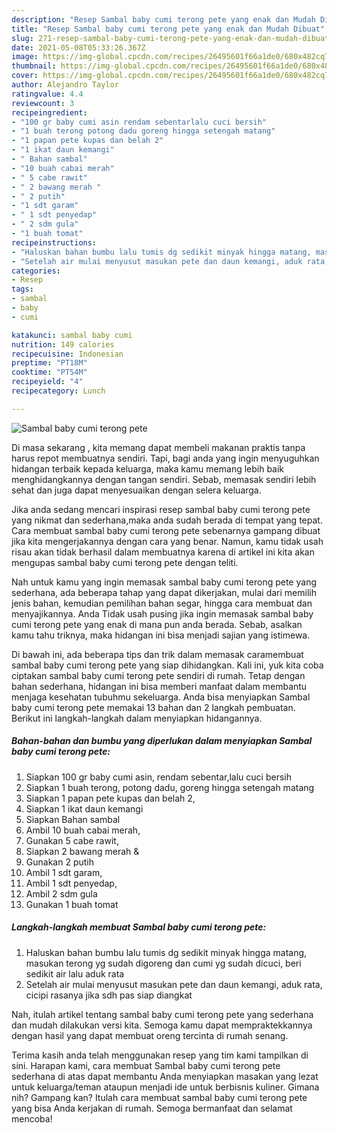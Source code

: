 ```yaml
---
description: "Resep Sambal baby cumi terong pete yang enak dan Mudah Dibuat"
title: "Resep Sambal baby cumi terong pete yang enak dan Mudah Dibuat"
slug: 271-resep-sambal-baby-cumi-terong-pete-yang-enak-dan-mudah-dibuat
date: 2021-05-08T05:33:26.367Z
image: https://img-global.cpcdn.com/recipes/26495601f66a1de0/680x482cq70/sambal-baby-cumi-terong-pete-foto-resep-utama.jpg
thumbnail: https://img-global.cpcdn.com/recipes/26495601f66a1de0/680x482cq70/sambal-baby-cumi-terong-pete-foto-resep-utama.jpg
cover: https://img-global.cpcdn.com/recipes/26495601f66a1de0/680x482cq70/sambal-baby-cumi-terong-pete-foto-resep-utama.jpg
author: Alejandro Taylor
ratingvalue: 4.4
reviewcount: 3
recipeingredient:
- "100 gr baby cumi asin rendam sebentarlalu cuci bersih"
- "1 buah terong potong dadu goreng hingga setengah matang"
- "1 papan pete kupas dan belah 2"
- "1 ikat daun kemangi"
- " Bahan sambal"
- "10 buah cabai merah"
- " 5 cabe rawit"
- " 2 bawang merah "
- " 2 putih"
- "1 sdt garam"
- " 1 sdt penyedap"
- " 2 sdm gula"
- "1 buah tomat"
recipeinstructions:
- "Haluskan bahan bumbu lalu tumis dg sedikit minyak hingga matang, masukan terong yg sudah digoreng dan cumi yg sudah dicuci, beri sedikit air lalu aduk rata"
- "Setelah air mulai menyusut masukan pete dan daun kemangi, aduk rata, cicipi rasanya jika sdh pas siap diangkat"
categories:
- Resep
tags:
- sambal
- baby
- cumi

katakunci: sambal baby cumi 
nutrition: 149 calories
recipecuisine: Indonesian
preptime: "PT18M"
cooktime: "PT54M"
recipeyield: "4"
recipecategory: Lunch

---
```



![Sambal baby cumi terong pete](https://img-global.cpcdn.com/recipes/26495601f66a1de0/680x482cq70/sambal-baby-cumi-terong-pete-foto-resep-utama.jpg)

Di masa  sekarang , kita memang dapat membeli makanan praktis tanpa harus repot membuatnya sendiri. Tapi, bagi anda yang ingin menyuguhkan hidangan terbaik kepada keluarga, maka kamu memang lebih baik menghidangkannya dengan tangan sendiri. Sebab, memasak sendiri lebih sehat dan juga dapat menyesuaikan dengan selera keluarga.

Jika anda sedang mencari inspirasi resep sambal baby cumi terong pete yang nikmat dan sederhana,maka anda sudah berada di tempat yang tepat. Cara membuat sambal baby cumi terong pete  sebenarnya gampang dibuat jika kita mengerjakannya dengan cara yang benar. Namun, kamu tidak usah risau akan tidak berhasil dalam membuatnya 
karena di artikel ini kita akan mengupas sambal baby cumi terong pete dengan teliti.  



Nah untuk kamu yang ingin memasak sambal baby cumi terong pete yang sederhana, ada beberapa tahap yang dapat dikerjakan, mulai dari memilih jenis bahan, kemudian pemilihan bahan segar, hingga cara membuat dan menyajikannya. Anda Tidak usah pusing jika ingin memasak sambal baby cumi terong pete yang enak di mana pun anda berada. Sebab, asalkan kamu  tahu triknya, maka hidangan ini bisa menjadi sajian yang istimewa.

Di bawah ini, ada beberapa tips dan trik dalam memasak caramembuat sambal baby cumi terong pete yang siap dihidangkan. Kali ini, yuk kita coba ciptakan sambal baby cumi terong pete sendiri di rumah. Tetap dengan bahan sederhana, hidangan ini bisa memberi manfaat dalam membantu menjaga kesehatan tubuhmu sekeluarga. Anda bisa menyiapkan Sambal baby cumi terong pete memakai 13 bahan dan 2 langkah pembuatan. Berikut ini langkah-langkah dalam menyiapkan hidangannya.

<!--inarticleads1-->

##### Bahan-bahan dan bumbu yang diperlukan dalam menyiapkan Sambal baby cumi terong pete:

1. Siapkan 100 gr baby cumi asin, rendam sebentar,lalu cuci bersih
1. Siapkan 1 buah terong, potong dadu, goreng hingga setengah matang
1. Siapkan 1 papan pete kupas dan belah 2,
1. Siapkan 1 ikat daun kemangi
1. Siapkan  Bahan sambal
1. Ambil 10 buah cabai merah,
1. Gunakan  5 cabe rawit,
1. Siapkan  2 bawang merah &amp;
1. Gunakan  2 putih
1. Ambil 1 sdt garam,
1. Ambil  1 sdt penyedap,
1. Ambil  2 sdm gula
1. Gunakan 1 buah tomat




<!--inarticleads2-->

##### Langkah-langkah membuat Sambal baby cumi terong pete:

1. Haluskan bahan bumbu lalu tumis dg sedikit minyak hingga matang, masukan terong yg sudah digoreng dan cumi yg sudah dicuci, beri sedikit air lalu aduk rata
1. Setelah air mulai menyusut masukan pete dan daun kemangi, aduk rata, cicipi rasanya jika sdh pas siap diangkat




Nah, itulah artikel tentang  sambal baby cumi terong pete  yang sederhana dan mudah dilakukan versi kita. Semoga kamu dapat mempraktekkannya dengan hasil yang dapat membuat oreng tercinta di rumah senang. 

Terima kasih anda telah menggunakan resep yang tim kami tampilkan di sini. Harapan kami, cara membuat  Sambal baby cumi terong pete sederhana di atas dapat membantu Anda menyiapkan masakan yang lezat untuk keluarga/teman ataupun menjadi ide untuk berbisnis kuliner. Gimana nih? Gampang kan? Itulah cara membuat sambal baby cumi terong pete yang bisa Anda kerjakan di rumah. Semoga bermanfaat dan selamat mencoba!

